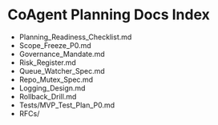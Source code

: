 ﻿# CoAgent Planning Docs Index

- Planning_Readiness_Checklist.md
- Scope_Freeze_P0.md
- Governance_Mandate.md
- Risk_Register.md
- Queue_Watcher_Spec.md
- Repo_Mutex_Spec.md
- Logging_Design.md
- Rollback_Drill.md
- Tests/MVP_Test_Plan_P0.md
- RFCs/
